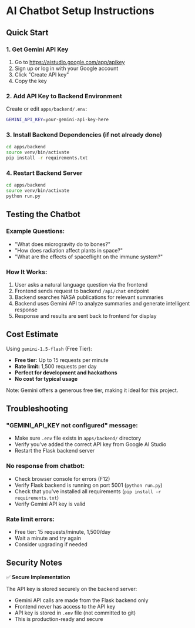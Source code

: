 # AI Chatbot Setup Instructions

## Quick Start

### 1. Get Gemini API Key
1. Go to https://aistudio.google.com/app/apikey
2. Sign up or log in with your Google account
3. Click "Create API key"
4. Copy the key

### 2. Add API Key to Backend Environment
Create or edit `apps/backend/.env`:
```bash
GEMINI_API_KEY=your-gemini-api-key-here
```

### 3. Install Backend Dependencies (if not already done)
```bash
cd apps/backend
source venv/bin/activate
pip install -r requirements.txt
```

### 4. Restart Backend Server
```bash
cd apps/backend
source venv/bin/activate
python run.py
```

## Testing the Chatbot

### Example Questions:
- "What does microgravity do to bones?"
- "How does radiation affect plants in space?"
- "What are the effects of spaceflight on the immune system?"

### How It Works:
1. User asks a natural language question via the frontend
2. Frontend sends request to backend `/api/chat` endpoint
3. Backend searches NASA publications for relevant summaries
4. Backend uses Gemini API to analyze summaries and generate intelligent response
5. Response and results are sent back to frontend for display

## Cost Estimate

Using `gemini-1.5-flash` (Free Tier):
- **Free tier:** Up to 15 requests per minute
- **Rate limit:** 1,500 requests per day
- **Perfect for development and hackathons**
- **No cost for typical usage**

Note: Gemini offers a generous free tier, making it ideal for this project.

## Troubleshooting

### "GEMINI_API_KEY not configured" message:
- Make sure `.env` file exists in `apps/backend/` directory
- Verify you've added the correct API key from Google AI Studio
- Restart the Flask backend server

### No response from chatbot:
- Check browser console for errors (F12)
- Verify Flask backend is running on port 5001 (`python run.py`)
- Check that you've installed all requirements (`pip install -r requirements.txt`)
- Verify Gemini API key is valid

### Rate limit errors:
- Free tier: 15 requests/minute, 1,500/day
- Wait a minute and try again
- Consider upgrading if needed

## Security Notes

✅ **Secure Implementation**

The API key is stored securely on the backend server:
- Gemini API calls are made from the Flask backend only
- Frontend never has access to the API key
- API key is stored in `.env` file (not committed to git)
- This is production-ready and secure
